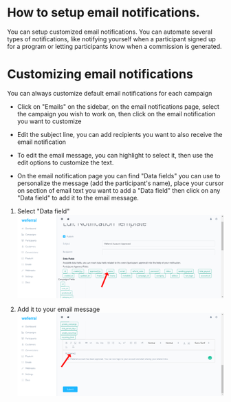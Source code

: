 # How to setup email notifications.
You can setup customized email notifications. You can automate several types of notifications, like notifying yourself when a participant signed up for a program or letting participants know when a commission is generated.

# Customizing email notifications
You can always customize default email notifications for each campaign

* Click on "Emails" on the sidebar, on the email notifications page, select the campaign you wish to work on, then click on the email notification you want to customize

* Edit the subject line, you can add recipients you want to also receive the email notification

* To edit the email message, you can highlight to select it, then use the edit options to customize the text.

* On the email notification page you can find "Data fields" you can use to personalize the message (add the participant's name), place your cursor on section of email text you want to add a "Data field" then click on any "Data field" to add it to the email message.

1. Select "Data field"
![Screenshot](./images/select-data-field.png)

2. Add it to your email message
![Screenshot](./images/add-to-message.png)
